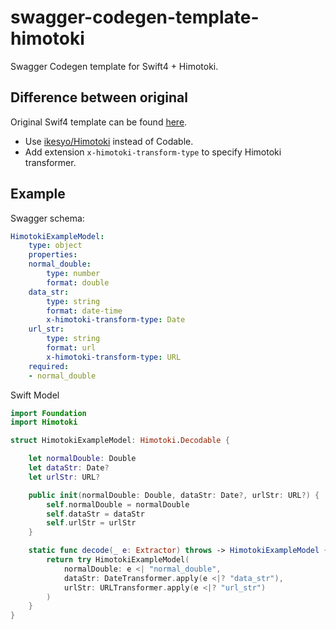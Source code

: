 # swagger-codegen-template-himotoki

Swagger Codegen template for Swift4 + Himotoki.

## Difference between original

Original Swif4 template can be found [here](https://github.com/swagger-api/swagger-codegen/tree/master/modules/swagger-codegen/src/main/resources/swift4).

- Use [ikesyo/Himotoki](https://github.com/ikesyo/Himotoki) instead of Codable.
- Add extension `x-himotoki-transform-type` to specify Himotoki transformer.

## Example

Swagger schema:

```yaml
HimotokiExampleModel:
    type: object
    properties:
    normal_double:
        type: number
        format: double
    data_str:
        type: string
        format: date-time
        x-himotoki-transform-type: Date
    url_str:
        type: string
        format: url
        x-himotoki-transform-type: URL
    required:
    - normal_double
```

Swift Model
```swift
import Foundation
import Himotoki

struct HimotokiExampleModel: Himotoki.Decodable {

    let normalDouble: Double
    let dataStr: Date?
    let urlStr: URL?

    public init(normalDouble: Double, dataStr: Date?, urlStr: URL?) {
        self.normalDouble = normalDouble
        self.dataStr = dataStr
        self.urlStr = urlStr
    }

    static func decode(_ e: Extractor) throws -> HimotokiExampleModel {
        return try HimotokiExampleModel(
            normalDouble: e <| "normal_double",
            dataStr: DateTransformer.apply(e <|? "data_str"),
            urlStr: URLTransformer.apply(e <|? "url_str")
        )
    }
}
```
